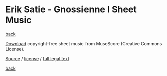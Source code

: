 Erik Satie - Gnossienne Ⅰ Sheet Music
=====================================

[back](..)

[Download](satie-gnossienne-1-sheet-music.pdf) copyright-free sheet music from MuseScore (Creative Commons License).

[Source](https://musescore.com/user/22713506/scores/5179301) / [license](https://creativecommons.org/publicdomain/zero/1.0/) / [full legal text](https://creativecommons.org/publicdomain/zero/1.0/legalcode)

[back](..)
